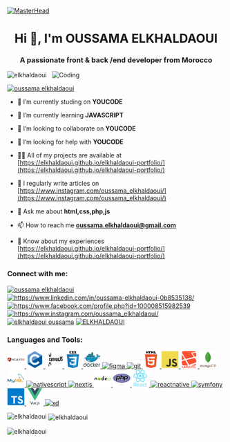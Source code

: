[![MasterHead]([https://1.bp.blogspot.com/-7A4WynwLsMw/XbBpCXG8fHI/AAAAAAAAMt4/uOa1bpLskYgrwGbllhSu2SDj_Mig8SXJQCLcBGAsYHQ/s1600/2000_600px.gif)](https://rishavchanda.io](https://media.licdn.com/dms/image/C4D16AQGWeVe1QvT4PQ/profile-displaybackgroundimage-shrink_350_1400/0/1645710854478?e=1677715200&v=beta&t=m6wDN5bVcTFLnFUVchQVCGi1UziSOpZlHEGD2suebso))
<h1 align="center">Hi 👋, I'm OUSSAMA ELKHALDAOUI</h1>
<h3 align="center">A passionate front & back /end developer from Morocco</h3>
<img align="right" alt="Coding" width="400" src="https://www.macapflag.com/blog/wp-content/uploads/2021/05/le-metier-de-developpeur-870x600.jpg">

<p align="left"> <img src="https://komarev.com/ghpvc/?username=elkhaldaoui&label=Profile%20views&color=0e75b6&style=flat" alt="elkhaldaoui" /> </p>

<p align="left"> <a href="https://twitter.com/oussama elkhaldaoui" target="blank"><img src="https://img.shields.io/twitter/follow/oussama elkhaldaoui?logo=twitter&style=for-the-badge" alt="oussama elkhaldaoui" /></a> </p>

- 🔭 I’m currently studing on **YOUCODE**

- 🌱 I’m currently learning **JAVASCRIPT**

- 👯 I’m looking to collaborate on **YOUCODE**

- 🤝 I’m looking for help with **YOUCODE**

- 👨‍💻 All of my projects are available at [https://elkhaldaoui.github.io/elkhaldaoui-portfolio/](https://elkhaldaoui.github.io/elkhaldaoui-portfolio/)

- 📝 I regularly write articles on [https://www.instagram.com/oussama_elkhaldaoui/](https://www.instagram.com/oussama_elkhaldaoui/)

- 💬 Ask me about **html,css,php,js**

- 📫 How to reach me **oussama.elkhaldaoui@gmail.com**

- 📄 Know about my experiences [https://elkhaldaoui.github.io/elkhaldaoui-portfolio/](https://elkhaldaoui.github.io/elkhaldaoui-portfolio/)

<h3 align="left">Connect with me:</h3>
<p align="left">
<a href="https://twitter.com/oussama elkhaldaoui" target="blank"><img align="center" src="https://raw.githubusercontent.com/rahuldkjain/github-profile-readme-generator/master/src/images/icons/Social/twitter.svg" alt="oussama elkhaldaoui" height="30" width="40" /></a>
<a href="https://linkedin.com/in/https://www.linkedin.com/in/oussama-elkhaldaoui-0b8535138/" target="blank"><img align="center" src="https://raw.githubusercontent.com/rahuldkjain/github-profile-readme-generator/master/src/images/icons/Social/linked-in-alt.svg" alt="https://www.linkedin.com/in/oussama-elkhaldaoui-0b8535138/" height="30" width="40" /></a>
<a href="https://fb.com/https://www.facebook.com/profile.php?id=100008515982539" target="blank"><img align="center" src="https://raw.githubusercontent.com/rahuldkjain/github-profile-readme-generator/master/src/images/icons/Social/facebook.svg" alt="https://www.facebook.com/profile.php?id=100008515982539" height="30" width="40" /></a>
<a href="https://instagram.com/https://www.instagram.com/oussama_elkhaldaoui/" target="blank"><img align="center" src="https://raw.githubusercontent.com/rahuldkjain/github-profile-readme-generator/master/src/images/icons/Social/instagram.svg" alt="https://www.instagram.com/oussama_elkhaldaoui/" height="30" width="40" /></a>
<a href="https://www.youtube.com/c/elkhaldaoui oussama" target="blank"><img align="center" src="https://raw.githubusercontent.com/rahuldkjain/github-profile-readme-generator/master/src/images/icons/Social/youtube.svg" alt="elkhaldaoui oussama" height="30" width="40" /></a>
<a href="https://discord.gg/ELKHALDAOUI" target="blank"><img align="center" src="https://raw.githubusercontent.com/rahuldkjain/github-profile-readme-generator/master/src/images/icons/Social/discord.svg" alt="ELKHALDAOUI" height="30" width="40" /></a>
</p>

<h3 align="left">Languages and Tools:</h3>
<p align="left"> <a href="https://angular.io" target="_blank" rel="noreferrer"> <img src="https://raw.githubusercontent.com/devicons/devicon/master/icons/angularjs/angularjs-original-wordmark.svg" alt="angularjs" width="40" height="40"/> </a> <a href="https://www.cprogramming.com/" target="_blank" rel="noreferrer"> <img src="https://raw.githubusercontent.com/devicons/devicon/master/icons/c/c-original.svg" alt="c" width="40" height="40"/> </a> <a href="https://canvasjs.com" target="_blank" rel="noreferrer"> <img src="https://raw.githubusercontent.com/Hardik0307/Hardik0307/master/assets/canvasjs-charts.svg" alt="canvasjs" width="40" height="40"/> </a> <a href="https://www.w3schools.com/css/" target="_blank" rel="noreferrer"> <img src="https://raw.githubusercontent.com/devicons/devicon/master/icons/css3/css3-original-wordmark.svg" alt="css3" width="40" height="40"/> </a> <a href="https://www.docker.com/" target="_blank" rel="noreferrer"> <img src="https://raw.githubusercontent.com/devicons/devicon/master/icons/docker/docker-original-wordmark.svg" alt="docker" width="40" height="40"/> </a> <a href="https://www.figma.com/" target="_blank" rel="noreferrer"> <img src="https://www.vectorlogo.zone/logos/figma/figma-icon.svg" alt="figma" width="40" height="40"/> </a> <a href="https://git-scm.com/" target="_blank" rel="noreferrer"> <img src="https://www.vectorlogo.zone/logos/git-scm/git-scm-icon.svg" alt="git" width="40" height="40"/> </a> <a href="https://www.w3.org/html/" target="_blank" rel="noreferrer"> <img src="https://raw.githubusercontent.com/devicons/devicon/master/icons/html5/html5-original-wordmark.svg" alt="html5" width="40" height="40"/> </a> <a href="https://developer.mozilla.org/en-US/docs/Web/JavaScript" target="_blank" rel="noreferrer"> <img src="https://raw.githubusercontent.com/devicons/devicon/master/icons/javascript/javascript-original.svg" alt="javascript" width="40" height="40"/> </a> <a href="https://laravel.com/" target="_blank" rel="noreferrer"> <img src="https://raw.githubusercontent.com/devicons/devicon/master/icons/laravel/laravel-plain-wordmark.svg" alt="laravel" width="40" height="40"/> </a> <a href="https://www.mongodb.com/" target="_blank" rel="noreferrer"> <img src="https://raw.githubusercontent.com/devicons/devicon/master/icons/mongodb/mongodb-original-wordmark.svg" alt="mongodb" width="40" height="40"/> </a> <a href="https://www.mysql.com/" target="_blank" rel="noreferrer"> <img src="https://raw.githubusercontent.com/devicons/devicon/master/icons/mysql/mysql-original-wordmark.svg" alt="mysql" width="40" height="40"/> </a> <a href="https://nativescript.org/" target="_blank" rel="noreferrer"> <img src="https://raw.githubusercontent.com/detain/svg-logos/780f25886640cef088af994181646db2f6b1a3f8/svg/nativescript.svg" alt="nativescript" width="40" height="40"/> </a> <a href="https://nextjs.org/" target="_blank" rel="noreferrer"> <img src="https://cdn.worldvectorlogo.com/logos/nextjs-2.svg" alt="nextjs" width="40" height="40"/> </a> <a href="https://nodejs.org" target="_blank" rel="noreferrer"> <img src="https://raw.githubusercontent.com/devicons/devicon/master/icons/nodejs/nodejs-original-wordmark.svg" alt="nodejs" width="40" height="40"/> </a> <a href="https://www.php.net" target="_blank" rel="noreferrer"> <img src="https://raw.githubusercontent.com/devicons/devicon/master/icons/php/php-original.svg" alt="php" width="40" height="40"/> </a> <a href="https://reactjs.org/" target="_blank" rel="noreferrer"> <img src="https://raw.githubusercontent.com/devicons/devicon/master/icons/react/react-original-wordmark.svg" alt="react" width="40" height="40"/> </a> <a href="https://reactnative.dev/" target="_blank" rel="noreferrer"> <img src="https://reactnative.dev/img/header_logo.svg" alt="reactnative" width="40" height="40"/> </a> <a href="https://symfony.com" target="_blank" rel="noreferrer"> <img src="https://symfony.com/logos/symfony_black_03.svg" alt="symfony" width="40" height="40"/> </a> <a href="https://www.typescriptlang.org/" target="_blank" rel="noreferrer"> <img src="https://raw.githubusercontent.com/devicons/devicon/master/icons/typescript/typescript-original.svg" alt="typescript" width="40" height="40"/> </a> <a href="https://vuejs.org/" target="_blank" rel="noreferrer"> <img src="https://raw.githubusercontent.com/devicons/devicon/master/icons/vuejs/vuejs-original-wordmark.svg" alt="vuejs" width="40" height="40"/> </a> <a href="https://www.adobe.com/products/xd.html" target="_blank" rel="noreferrer"> <img src="https://cdn.worldvectorlogo.com/logos/adobe-xd.svg" alt="xd" width="40" height="40"/> </a> </p>

<p><img align="left" src="https://github-readme-stats.vercel.app/api/top-langs?username=elkhaldaoui&show_icons=true&locale=en&layout=compact" alt="elkhaldaoui" /></p>

<p>&nbsp;<img align="center" src="https://github-readme-stats.vercel.app/api?username=elkhaldaoui&show_icons=true&locale=en" alt="elkhaldaoui" /></p>

<p><img align="center" src="https://github-readme-streak-stats.herokuapp.com/?user=elkhaldaoui&" alt="elkhaldaoui" /></p>

